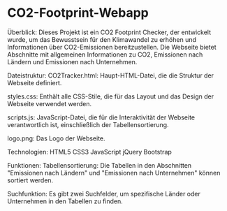 # CO2-Footprint-Webapp

Überblick:
Dieses Projekt ist ein CO2 Footprint Checker, der entwickelt wurde, um das Bewusstsein für den Klimawandel zu erhöhen und Informationen über CO2-Emissionen bereitzustellen. Die Webseite bietet Abschnitte mit allgemeinen Informationen zu CO2, Emissionen nach Ländern und Emissionen nach Unternehmen.


Dateistruktur:
CO2Tracker.html: Haupt-HTML-Datei, die die Struktur der Webseite definiert.

styles.css: Enthält alle CSS-Stile, die für das Layout und das Design der Webseite verwendet werden.

scripts.js: JavaScript-Datei, die für die Interaktivität der Webseite verantwortlich ist, einschließlich der Tabellensortierung.

logo.png: Das Logo der Webseite.


Technologien:
HTML5
CSS3
JavaScript
jQuery
Bootstrap


Funktionen:
Tabellensortierung: Die Tabellen in den Abschnitten "Emissionen nach Ländern" und "Emissionen nach Unternehmen" können sortiert werden.

Suchfunktion: Es gibt zwei Suchfelder, um spezifische Länder oder Unternehmen in den Tabellen zu finden.
